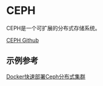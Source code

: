 # CEPH

CEPH是一个可扩展的分布式存储系统。

[CEPH Github](https://github.com/ceph/ceph)

## 示例参考

[Docker快速部署Ceph分布式集群](https://blog.csdn.net/xu7065/article/details/104680431)